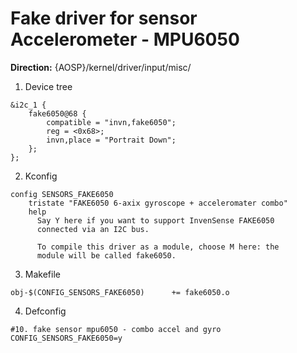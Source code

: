 # Fake driver for sensor Accelerometer - MPU6050

<b>Direction:</b> {AOSP}/kernel/driver/input/misc/

1. Device tree

```
&i2c_1 {
	fake6050@68 {
		compatible = "invn,fake6050";
		reg = <0x68>;
		invn,place = "Portrait Down";
	};
};
```

2. Kconfig

```
config SENSORS_FAKE6050
	tristate "FAKE6050 6-axix gyroscope + acceleromater combo"
	help
	  Say Y here if you want to support InvenSense FAKE6050
	  connected via an I2C bus.

	  To compile this driver as a module, choose M here: the
	  module will be called fake6050.
```

3. Makefile

```
obj-$(CONFIG_SENSORS_FAKE6050)		+= fake6050.o
```

4. Defconfig

```
#10. fake sensor mpu6050 - combo accel and gyro
CONFIG_SENSORS_FAKE6050=y
```
